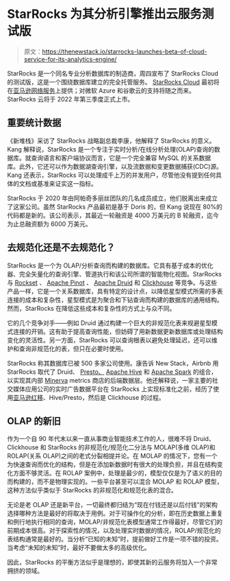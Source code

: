 # StarRocks 为其分析引擎推出云服务测试版

> 原文：<https://thenewstack.io/starrocks-launches-beta-of-cloud-service-for-its-analytics-engine/>

StarRocks 是一个同名专业分析数据库的制造商，周四宣布了 StarRocks Cloud 的测试版，这是一个围绕数据库建立的完全托管服务。 [StarRocks Cloud](https://starrocks.com/products/starrocks-cloud) 最初将在[亚马逊网络服务](https://aws.amazon.com/?utm_content=inline-mention)上提供；对微软 Azure 和谷歌云的支持将随之而来。StarRocks 云将于 2022 年第三季度正式上市。

## 重要统计数据

《新堆栈》采访了 StarRocks 战略副总裁李康，他解释了 StarRocks 的意义。Kang 解释说，StarRocks 是一个专注于实时分析/在线分析处理(OLAP)查询的数据库。就查询语言和客户端协议而言，它是一个完全兼容 MySQL 的关系数据库。此外，它还可以作为数据湖查询引擎，以及流数据和变更数据捕获(CDC)源。Kang 还表示，StarRocks 可以处理成千上万的并发用户，尽管他没有提到任何具体的文档或基准来证实这一指标。

StarRocks 于 2020 年由阿帕奇多丽丝团队的几名成员成立，他们脱离出来成立了这家公司。虽然 StarRocks 产品最初是基于 Doris 的，但 Kang 说现在 80%的代码都是新的。该公司表示，其最近一轮融资是 4000 万美元的 B 轮融资，迄今为止总融资额为 6000 万美元。

## 去规范化还是不去规范化？

StarRocks 是一个为 OLAP/分析查询而构建的数据库。它具有基于成本的优化器、完全矢量化的查询引擎、管道执行和该公司所谓的智能物化视图。StarRocks 与 [Rockset](https://rockset.com/) 、 [Apache Pinot](https://pinot.apache.org/) 、 [Apache Druid](https://druid.apache.org/) 和 [Clickhouse](https://clickhouse.com/) 等竞争。与这些产品一样，它是一个关系数据库，具有特定的设计点，以降低星型模式所需的多表连接的成本和复杂性，星型模式是为聚合和下钻查询而构建的数据库的通用结构。然而，StarRocks 在降低这些成本和复杂性的方式上与众不同。

它的几个竞争对手——例如 Druid 通过构建一个巨大的非规范化表来规避星型模式连接的开销。这有助于提高查询性能，但妨碍了用新数据更新数据库或处理结构变化的灵活性。另一方面，StarRocks 可以查询根表以避免处理延迟，还可以维护和查询非规范化的表，但只在必要时使用。

StarRocks 称其数据库已被 500 多家公司使用。康告诉 New Stack，Airbnb 用 StarRocks 取代了 Druid、 [Presto、](https://prestodb.io/) [Apache Hive](https://hive.apache.org/) 和 [Apache Spark](https://spark.apache.org/) 的组合，以实现其内部 [Minerva](https://medium.com/airbnb-engineering/how-airbnb-achieved-metric-consistency-at-scale-f23cc53dea70) metrics 商店的后端数据层。他还解释说，一家主要的社交媒体应用公司的实时广告数据平台在 StarRocks 上实现标准化之前，经历了使用[亚马逊红移](https://aws.amazon.com/redshift/)、Hive/Presto，然后是 Clickhouse 的过程。

## OLAP 的新旧

作为一个自 90 年代末以来一直从事商业智能技术工作的人，很难不将 Druid、Clickhouse 和 StarRocks 的非规范化/规范化二分法与 MOLAP(多维 OLAP)和 ROLAP(关系 OLAP)之间的老式分裂相提并论。在 MOLAP 的情况下，您有一个为快速查询而优化的结构，但是在添加新数据时有很大的处理负担，并且在结构变化方面不够灵活。在 ROLAP 案例中，处理是最少的，模型仅仅是为了语义的目的而构建的，而不是物理实现的。一些平台甚至可以混合 MOLAP 和 ROLAP 模型，这种方法似乎类似于 StarRocks 的非规范化和规范化表的混合。

无论是老 OLAP 还是新平台，一切最终都归结为“现在付钱还是以后付钱”的架构选择哪种方法是最好的将取决于用例。对于可操作化的分析，即在历史数据上重复和例行地执行相同的查询，MOLAP/非规范化表模型通常工作得最好，尽管它们的前期成本很高。对于探索性的情况，以及处理实时数据的情况，ROLAP/规范化的表结构通常是最好的。当分析“已知的未知”时，提前做好工作是一项不错的投资。当考虑“未知的未知”时，最好不要做太多的高级优化。

因此，StarRocks 的平衡方法似乎是理想的，即使其新的云服务将加入一个非常拥挤的领域。

<svg xmlns:xlink="http://www.w3.org/1999/xlink" viewBox="0 0 68 31" version="1.1"><title>Group</title> <desc>Created with Sketch.</desc></svg>